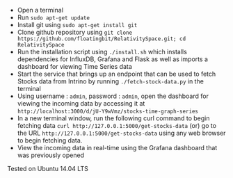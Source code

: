 * Open a terminal
* Run `sudo apt-get update`
* Install git using `sudo apt-get install git`
* Clone github repository using `git clone https://github.com/floatingbit/RelativitySpace.git; cd RelativitySpace`
* Run the installation script using `./install.sh` which installs dependencies for InfluxDB, Grafana and Flask as well as imports a dashboard for viewing Time Series data
* Start the service that brings up an endpoint that can be used to fetch Stocks data from Intrino by running `./fetch-stock-data.py` in the terminal
* Using username : `admin`, password : `admin`, open the dashboard for viewing the incoming data by accessing it at `http://localhost:3000/d/jU-Y9wVmz/stocks-time-graph-series`
* In a new terminal window, run the following curl command to begin fetching data `curl http://127.0.0.1:5000/get-stocks-data` (or) go to the URL `http://127.0.0.1:5000/get-stocks-data` using any web browser to begin fetching data.
* View the incoming data in real-time using the Grafana dashboard that was previously opened 

Tested on Ubuntu 14.04 LTS
